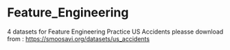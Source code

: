 # Feature_Engineering
4 datasets for Feature Engineering Practice
US Accidents pleasse download from : https://smoosavi.org/datasets/us_accidents
